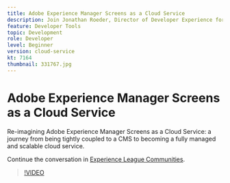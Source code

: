 ```yaml
---
title: Adobe Experience Manager Screens as a Cloud Service
description: Join Jonathan Roeder, Director of Developer Experience for Experience Cloud, to hear about the latest developer updates across Adobe Experience Cloud.
feature: Developer Tools
topic: Development
role: Developer
level: Beginner
version: cloud-service
kt: 7164
thumbnail: 331767.jpg
---
```


# Adobe Experience Manager Screens as a Cloud Service

Re-imagining Adobe Experience Manager Screens as a Cloud Service: a journey from being tightly coupled to a CMS to becoming a fully managed and scalable cloud service.

Continue the conversation in <a href="http://adobe.ly/36Yd3v6">Experience League Communities</a>.

>[!VIDEO](https://video.tv.adobe.com/v/331767/?quality=12&learn=on&hidetitle=true)